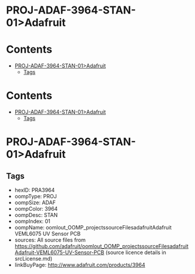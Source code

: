 
PROJ-ADAF-3964-STAN-01>Adafruit
===============================

Contents
========

* [PROJ-ADAF-3964-STAN-01>Adafruit](#proj-adaf-3964-stan-01adafruit)
	* [Tags](#tags)

Contents
========

* [PROJ-ADAF-3964-STAN-01>Adafruit](#proj-adaf-3964-stan-01adafruit)
	* [Tags](#tags)

# PROJ-ADAF-3964-STAN-01>Adafruit

## Tags

- hexID: PRA3964
- oompType: PROJ
- oompSize: ADAF
- oompColor: 3964
- oompDesc: STAN
- oompIndex: 01
- oompName: oomlout_OOMP_projectssourceFilesadafruitAdafruit VEML6075 UV Sensor PCB
- sources: All source files from https://github.com/adafruit/oomlout_OOMP_projectssourceFilesadafruitAdafruit-VEML6075-UV-Sensor-PCB (source licence details in srcLicense.md)
- linkBuyPage: http://www.adafruit.com/products/3964
